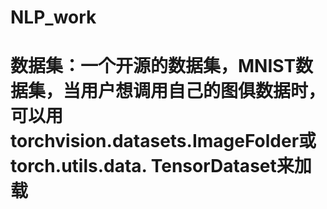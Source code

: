 # NLP_work
# 数据集：一个开源的数据集，MNIST数据集，当用户想调用自己的图俱数据时，可以用torchvision.datasets.ImageFolder或torch.utils.data. TensorDataset来加载
